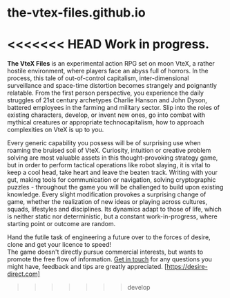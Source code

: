 # the-vtex-files.github.io
<<<<<<< HEAD
Work in progress.
=======
**The VteX Files** is an experimental action RPG set on moon VteX, a rather hostile environment, where players face an abyss full of horrors. In the process, this tale of out-of-control capitalism, inter-dimensional surveillance and space-time distortion becomes strangely and poignantly relatable.
From the first person perspective, you experience the daily struggles of 21st century archetypes Charlie Hanson and John Dyson, battered employees in the farming and military sector. Slip into the roles of existing characters, develop, or invent new ones, go into combat with mythical creatures or appropriate technocapitalism, how to approach complexities on VteX is up to you.

Every generic capability you possess will be of surprising use when roaming the bruised soil of VteX. Curiosity, intuition or creative problem solving are most valuable assets in this thought-provoking strategy game, but in order to perform tactical operations like robot slaying, it is vital to keep a cool head, take heart and leave the beaten track. 
Writing  with your gut, making tools for communication or navigation, solving cryptographic puzzles - 
throughout the game you will be challenged to build upon existing knowledge. Every slight modification provokes a surprising change of game, whether the realization of new ideas or playing across cultures, squads, lifestyles and disciplines. Its dynamics adapt to those of life, which is neither static nor deterministic, but a constant work-in-progress, where starting point or outcome are random.

Hand the futile task of engineering a future over to the forces of desire, clone and get your licence to speed!  
The game doesn't directly pursue commercial interests, but wants to promote the free flow of information. 
[Get in touch](mailto:ca_jaeger@protonmail.com) for any questions you might have, feedback and tips are greatly appreciated.
[https://desire-direct.com]
>>>>>>>develop
